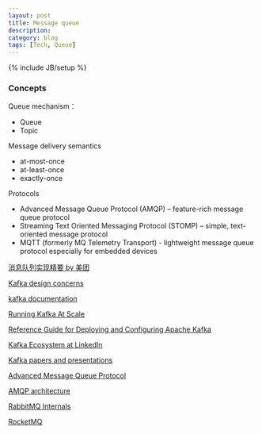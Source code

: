 ```yaml
---
layout: post
title: Message queue
description: 
category: blog
tags: [Tech, Queue]
---
```

{% include JB/setup %}

### Concepts

Queue mechanism：

+ Queue
+ Topic

Message delivery semantics

* at-most-once
* at-least-once
* exactly-once


Protocols

* Advanced Message Queue Protocol (AMQP) – feature-rich message queue protocol
* Streaming Text Oriented Messaging Protocol (STOMP) – simple, text-oriented message protocol
* MQTT (formerly MQ Telemetry Transport) - lightweight message queue protocol especially for embedded devices



[消息队列实现精要 by 美团](https://zhuanlan.zhihu.com/p/21649950)

[Kafka design concerns](https://www.infoq.com/articles/apache-kafka)

[kafka documentation](http://kafka.apache.org/documentation.html)

[Running Kafka At Scale](https://engineering.linkedin.com/kafka/running-kafka-scale)

[Reference Guide for Deploying and Configuring Apache Kafka](http://www.cloudera.com/content/dam/www/static/documents/datasheets/deploying-and-configuring-apache-kafka-reference-guide.pdf)

[Kafka Ecosystem at LinkedIn](https://engineering.linkedin.com/blog/2016/04/kafka-ecosystem-at-linkedin)

[Kafka papers and presentations](https://cwiki.apache.org/confluence/display/KAFKA/Kafka+papers+and+presentations)

[Advanced Message Queue Protocol](http://www.amqp.org/sites/amqp.org/files/2014.05.01%20ISO%2019464%20AMQP-ORG_0.pdf)

[AMQP architecture](http://www.amqp.org/product/architecture)

[RabbitMQ Internals](https://github.com/rabbitmq/internals/)

[RocketMQ](https://github.com/alibaba/RocketMQ)
